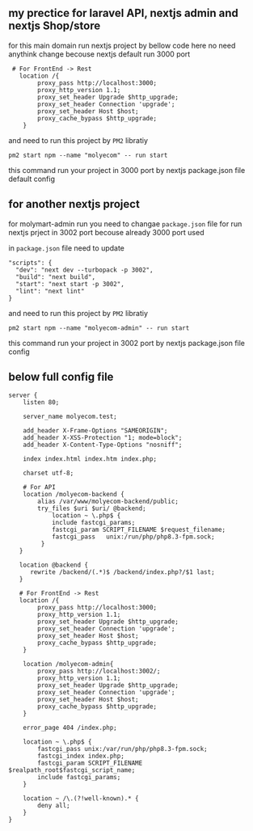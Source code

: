 ## my prectice for laravel API, nextjs admin and nextjs Shop/store

for this main domain run nextjs project by bellow code
here no need anythink change becouse nextjs default run 3000 port

```
 # For FrontEnd -> Rest
   location /{
        proxy_pass http://localhost:3000;
        proxy_http_version 1.1;
        proxy_set_header Upgrade $http_upgrade;
        proxy_set_header Connection 'upgrade';
        proxy_set_header Host $host;
        proxy_cache_bypass $http_upgrade;
    }
```

and need to run this project by ```PM2``` libratiy 
```
pm2 start npm --name "molyecom" -- run start
```
this command run your project in 3000 port by nextjs package.json file default config

## for another nextjs project 

for molymart-admin run you need to changae ```package.json``` file for run nextjs prject in 3002 port becouse already 3000 port used

in ```package.json``` file need to update
```
"scripts": {
  "dev": "next dev --turbopack -p 3002",
  "build": "next build",
  "start": "next start -p 3002",
  "lint": "next lint"
}

```

and need to run this project by ```PM2``` libratiy 
```
pm2 start npm --name "molyecom-admin" -- run start
```
this command run your project in 3002 port by nextjs package.json file config

## below full config file

```
server {
    listen 80;

    server_name molyecom.test;

    add_header X-Frame-Options "SAMEORIGIN";
    add_header X-XSS-Protection "1; mode=block";
    add_header X-Content-Type-Options "nosniff";

    index index.html index.htm index.php;

    charset utf-8;

    # For API
    location /molyecom-backend {
        alias /var/www/molyecom-backend/public;
        try_files $uri $uri/ @backend;
            location ~ \.php$ {
            include fastcgi_params;
            fastcgi_param SCRIPT_FILENAME $request_filename;
            fastcgi_pass   unix:/run/php/php8.3-fpm.sock;
         }
   }

   location @backend {
      rewrite /backend/(.*)$ /backend/index.php?/$1 last;
   }

   # For FrontEnd -> Rest
   location /{
        proxy_pass http://localhost:3000;
        proxy_http_version 1.1;
        proxy_set_header Upgrade $http_upgrade;
        proxy_set_header Connection 'upgrade';
        proxy_set_header Host $host;
        proxy_cache_bypass $http_upgrade;
    }

    location /molyecom-admin{
        proxy_pass http://localhost:3002/;
        proxy_http_version 1.1;
        proxy_set_header Upgrade $http_upgrade;
        proxy_set_header Connection 'upgrade';
        proxy_set_header Host $host;
        proxy_cache_bypass $http_upgrade;
    }

    error_page 404 /index.php;

    location ~ \.php$ {
        fastcgi_pass unix:/var/run/php/php8.3-fpm.sock;
        fastcgi_index index.php;
        fastcgi_param SCRIPT_FILENAME $realpath_root$fastcgi_script_name;
        include fastcgi_params;
    }

    location ~ /\.(?!well-known).* {
        deny all;
    }
}
```
